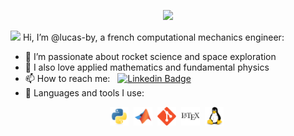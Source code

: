 <p align="center">
    <img src="https://media.giphy.com/media/26xBEamXwaMSUbV72/giphy.gif" width="320"></img>
</p>

<img src="https://media.giphy.com/media/hvRJCLFzcasrR4ia7z/giphy.gif" width="15"/> Hi, I’m @lucas-by, a french computational mechanics engineer:
- 🚀 I’m passionate about rocket science and space exploration
- 👀 I also love applied mathematics and fundamental physics 
- 📫 How to reach me: &nbsp; [![Linkedin Badge](https://img.shields.io/badge/-Lucas_Brunel-blue?style=flat&logo=Linkedin&logoColor=white)](www.linkedin.com/in/lucas-brunel-)
- 🔧 Languages and tools I use:

<p align="center">
    <img src="https://raw.githubusercontent.com/devicons/devicon/1119b9f84c0290e0f0b38982099a2bd027a48bf1/icons/python/python-original.svg" title="Python" alt="Python" width="30" height="30"/>&nbsp;
    <img src="https://raw.githubusercontent.com/devicons/devicon/1119b9f84c0290e0f0b38982099a2bd027a48bf1/icons/matlab/matlab-original.svg" title="Matlab" alt="Matlab" width="30" height="30"/>&nbsp;
    <img src="https://raw.githubusercontent.com/devicons/devicon/1119b9f84c0290e0f0b38982099a2bd027a48bf1/icons/git/git-original.svg" title="Git" alt="Git" width="30" height="30"/>&nbsp;
    <img src="https://raw.githubusercontent.com/devicons/devicon/1119b9f84c0290e0f0b38982099a2bd027a48bf1/icons/latex/latex-original.svg" title="LaTeX" alt="LaTeX" width="30" height="30"/>&nbsp;
    <img src="https://raw.githubusercontent.com/devicons/devicon/1119b9f84c0290e0f0b38982099a2bd027a48bf1/icons/linux/linux-original.svg" title="LaTeX" alt="LaTeX" width="30" height="30"/>&nbsp;
</p>
